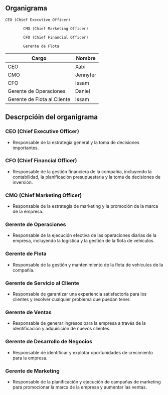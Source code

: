 ## Organigrama

    CEO (Chief Executive Officer)

            CMO (Chief Marketing Officer)

            CFO (Chief Financial Officer)
   
            Gerente de Flota

            





| Cargo                            | Nombre   |
| ------------------------------ | -------- |
| CEO                             | Xabi     |
| CMO                             | Jennyfer |
| CFO     |      Issam    |
| Gerente de Operaciones          |     Daniel     |
| Gerente de Flota al Cliente |      Issam    |


## Descrpcióin del organigrama

### CEO (Chief Executive Officer)
- Responsable de la estrategia general y la toma de decisiones importantes.

### CFO (Chief Financial Officer)
- Responsable de la gestión financiera de la compañía, incluyendo la contabilidad, la planificación presupuestaria y la toma de decisiones de inversión.

### CMO (Chief Marketing Officer)
- Responsable de la estrategia de marketing y la promoción de la marca de la empresa.

### Gerente de Operaciones
- Responsable de la ejecución efectiva de las operaciones diarias de la empresa, incluyendo la logística y la gestión de la flota de vehículos.

### Gerente de Flota
- Responsable de la gestión y mantenimiento de la flota de vehículos de la compañía.

### Gerente de Servicio al Cliente
- Responsable de garantizar una experiencia satisfactoria para los clientes y resolver cualquier problema que puedan tener.

### Gerente de Ventas
- Responsable de generar ingresos para la empresa a través de la identificación y adquisición de nuevos clientes.

### Gerente de Desarrollo de Negocios
- Responsable de identificar y explotar oportunidades de crecimiento para la empresa.

### Gerente de Marketing
- Responsable de la planificación y ejecución de campañas de marketing para promocionar la marca de la empresa y aumentar las ventas.


